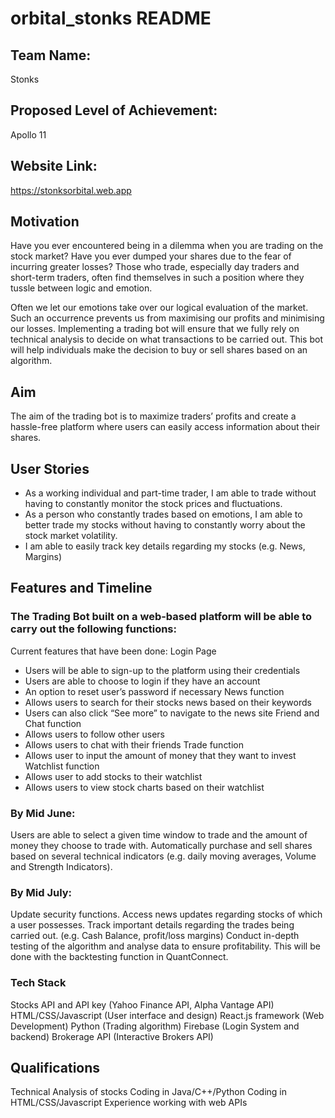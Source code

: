 # orbital_stonks README

## Team Name: 
Stonks

## Proposed Level of Achievement: 
Apollo 11

## Website Link:
https://stonksorbital.web.app

## Motivation 

Have you ever encountered being in a dilemma when you are trading on the stock market? Have you ever dumped your shares due to the fear of incurring greater losses? Those who trade, especially day traders and short-term traders, often find themselves in such a position where they tussle between logic and emotion. 

Often we let our emotions take over our logical evaluation of the market. Such an occurrence prevents us from maximising our profits and minimising our losses. Implementing a trading bot will ensure that we fully rely on technical analysis to decide on what transactions to be carried out. This bot will help individuals make the decision to buy or sell shares based on an algorithm.

## Aim 

The aim of the trading bot is to maximize traders’ profits and create a hassle-free platform where users can easily access information about their shares. 

## User Stories

- As a working individual and part-time trader, I am able to trade without having to constantly monitor the stock prices and fluctuations.
- As a person who constantly trades based on emotions, I am able to better trade my stocks without having to constantly worry about the stock market volatility.
- I am able to easily track key details regarding my stocks (e.g. News, Margins)

## Features and Timeline

### The Trading Bot built on a web-based platform will be able to carry out the following functions:

Current features that have been done:
Login Page
  - Users will be able to sign-up to the platform using their credentials
  - Users are able to choose to login if they have an account
  - An option to reset user’s password if necessary
News function
  - Allows users to search for their stocks news based on their keywords
  - Users can also click “See more” to navigate to the news site
Friend and Chat function
  - Allows users to follow other users
  - Allows users to chat with their friends
Trade function
  - Allows user to input the amount of money that they want to invest
Watchlist function
  - Allows user to add stocks to their watchlist
  - Allows users to view stock charts based on their watchlist

### By Mid June:
Users are able to select a given time window to trade and the amount of money they choose to trade with.
Automatically purchase and sell shares based on several technical indicators (e.g. daily moving averages, Volume and Strength Indicators). 

### By Mid July:
Update security functions.
Access news updates regarding stocks of which a user possesses.
Track important details regarding the trades being carried out. (e.g. Cash Balance, profit/loss margins)
Conduct in-depth testing of the algorithm and analyse data to ensure profitability. This will be done with the backtesting function in QuantConnect.

### Tech Stack

Stocks API and API key (Yahoo Finance API, Alpha Vantage API)
HTML/CSS/Javascript (User interface and design)
React.js framework (Web Development)
Python (Trading algorithm)
Firebase (Login System and backend)
Brokerage API (Interactive Brokers API)


## Qualifications

Technical Analysis of stocks
Coding in Java/C++/Python
Coding in HTML/CSS/Javascript
Experience working with web APIs
